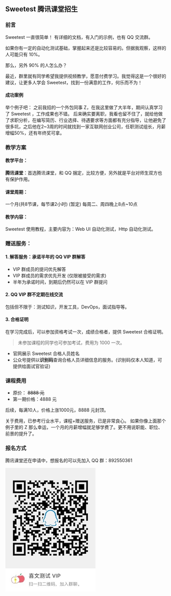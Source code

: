 ## Sweetest 腾讯课堂招生

### 前言
Sweetest 一直很简单！
有详细的文档，有入门的示例，也有 QQ 交流群。

如果你有一定的自动化测试基础，掌握起来还是比较容易的。但据我观察，这样的人可能只有 10%。

那么，另外 90% 的人怎么办？

最近，群里就有同学希望我提供视频教学，愿意付费学习。我觉得这是一个很好的建议，让更多人学会 Sweetest，找到一份满意的工作，何乐而不为！

#### 成功案例
举个例子吧：
之前我招的一个外包同事 Z，在我这里做了大半年，期间认真学习了 Sweetest ，工作成果也不错。
后来确实要离职，我看也留不住了，就给他做了求职分析，在编写简历、行业选择、待遇要求等方面都有充分指导，让他避免了很多坑，之后他在2~3周的时间就找到一家互联网创业公司，任职测试组长，月薪增幅50%，还有年终奖可拿。

### 教学方案
#### 教学平台：
**腾讯课堂**：首选腾讯课堂，和 QQ 捆定，比较方便，另外就是平台对师生双方也有保护作用。

#### 课堂周期：
一个月(共8节课，每节课2小时)
(暂定) 每周二、周四晚上8点~10点

#### 教学内容：
Sweetest 使用教程，主要内容为：Web UI 自动化测试，Http 自动化测试。

### 赠送服务：
#### 1. 解答服务：承诺半年的 QQ VIP 群解答
* VIP 群成员的提问优先解答
* VIP 群成员的需求优先开发 (仅限被接受的需求)
* 半年为承诺时间，到期后仍然可以在 VIP 群提问

#### 2. QQ VIP 群不定期在线交流
包括但不限于：测试知识，开发工具，DevOps，面试指导等。

#### 3. 合格证明
在学习完成后，可以参加资格考试一次，成绩合格者，提供 Sweetest 合格证明。

> 未参加课程的同学也可参加考试，费用为 1000 一次。

* 官网展示 Sweetest 合格人员姓名
* 公众号提供以**识别码**查询合格人员详细信息的服务。(识别码仅本人知道，可提供给面试官验证)

### 课程费用
* 原价： ~~8888 元~~
* 第一期价格：4888 元

后续，每满10人，价格上涨1000元，8888 元封顶。

关于费用，已参考行业水平，课程+赠送服务，已是非常良心。
如果你像上面那个例子里的 Z 那么幸运，一个月的月薪增幅就足够学费了。更不用说职能、职位、前景的提升了。

### 报名方式
腾讯课堂还在申请中，想报名的可以先加入 QQ 群：892550361

![logo](../_media/QQVIP.jpg)
